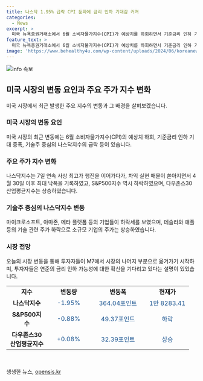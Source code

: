```yaml
---
title: 나스닥 1.95% 급락 CPI 둔화에 금리 인하 기대감 커져
categories:
  - News
excerpt: >
  미국 뉴욕증권거래소에서 6월 소비자물가지수(CPI)가 예상치를 하회하면서 기준금리 인하 기대가 높아졌지만 기술주 중심의 나스닥지수는 2% 하락했다. 차익 실현 매물로 나스닥지수는 7일 연속 상승을 끝내고 4월 이후 최대 낙폭을 기록했다. 이에 미국의 CPI 하락과 연준의 기준금리 인하 기대로 S&P500지수는 0.88% 하락했으나 다우존스30산업평균지수는 소폭 상승했다. 기술주 하락으로 마이크로소프트와 아마존 등 대표 기업들이 하락세를 보이고, 반면 소형주는 상승세를 보였다. 투자자들은 연준의 향후 금리 인하 가능성에 주목하고 있다.
feature_text: >
  미국 뉴욕증권거래소에서 6월 소비자물가지수(CPI)가 예상치를 하회하면서 기준금리 인하 기대가 높아졌지만 기술주 중심의 나스닥지수는 2% 하락했다. 차익 실현 매물로 나스닥지수는 7일 연속 상승을 끝내고 4월 이후 최대 낙폭을 기록했다. 이에 미국의 CPI 하락과 연준의 기준금리 인하 기대로 S&P500지수는 0.88% 하락했으나 다우존스30산업평균지수는 소폭 상승했다. 기술주 하락으로 마이크로소프트와 아마존 등 대표 기업들이 하락세를 보이고, 반면 소형주는 상승세를 보였다. 투자자들은 연준의 향후 금리 인하 가능성에 주목하고 있다.
image: 'https://www.behealthy4u.com/wp-content/uploads/2024/06/koreanews.jpg'
---
```


<p><img src="https://www.behealthy4u.com/wp-content/uploads/2024/06/koreanews.jpg" alt="info 속보" /></p>

<h2 data-ke-size="size26">미국 시장의 변동 요인과 주요 주가 지수 변화</h2>

<p data-ke-size="size16">미국 시장에서 최근 발생한 주요 지수의 변동과 그 배경을 살펴보겠습니다.</p>

<h3><b>미국 시장의 변동 요인</b></h3>

<p data-ke-size="size16">미국 시장의 최근 변동에는 6월 소비자물가지수(CPI)의 예상치 하회, 기준금리 인하 기대 증폭, 기술주 중심의 나스닥지수의 급락 등이 있습니다.</p>

<h3><b>주요 주가 지수 변화</b></h3>

<p data-ke-size="size16">나스닥지수는 7일 연속 사상 최고가 행진을 이어가다가, 차익 실현 매물이 쏟아지면서 4월 30일 이후 최대 낙폭을 기록하였고, S&P500지수 역시 하락하였으며, 다우존스30산업평균지수는 상승하였습니다.</p>

<h3><b>기술주 중심의 나스닥지수 변동</b></h3>

<p data-ke-size="size16">마이크로소프트, 아마존, 메타 플랫폼 등의 기업들이 하락세를 보였으며, 테슬라와 애플 등의 기술 관련 주가 하락으로 소규모 기업의 주가는 상승하였습니다.</p>

<h3><b>시장 전망</b></h3>

<p data-ke-size="size16">오늘의 시장 변동을 통해 투자자들이 M7에서 시장의 나머지 부분으로 옮겨가기 시작하며, 투자자들은 연준의 금리 인하 가능성에 대한 확신을 기다리고 있다는 설명이 있었습니다.</p>

<table>
  <colgroup>
    <col width="108" />
    <col width="114" />
    <col width="147" />
    <col width="115" />
  </colgroup>
  <tbody>
    <tr>
      <td style="text-align: center; height: 17px;"><b>지수</b></td>
      <td style="text-align: center; height: 17px;"><b>변동량</b></td>
      <td style="text-align: center; height: 17px;"><b>변동폭</b></td>
      <td style="text-align: center; height: 17px;"><b>현재가</b></td>
    </tr>
    <tr>
      <td style="text-align: center; height: 17px;"><b>나스닥지수</b></td>
      <td style="text-align: center; height: 17px;"><span style="color: #1a5490;">-1.95%</span></td>
      <td style="text-align: center; height: 17px;"><span style="color: #1a5490;">364.04포인트</span></td>
      <td style="text-align: center; height: 17px;"><span style="color: #1a5490;">1만 8283.41</span></td>
    </tr>
    <tr>
      <td style="text-align: center; height: 17px;"><b>S&amp;P500지수</b></td>
      <td style="text-align: center; height: 17px;"><span style="color: #1a5490;">-0.88%</span></td>
      <td style="text-align: center; height: 17px;"><span style="color: #1a5490;">49.37포인트</span></td>
      <td style="text-align: center; height: 17px;"><span style="color: #1a5490;">하락</span></td>
    </tr>
    <tr>
      <td style="text-align: center; height: 17px;"><b>다우존스30산업평균지수</b></td>
      <td style="text-align: center; height: 17px;"><span style="color: #1a5490;">+0.08%</span></td>
      <td style="text-align: center; height: 17px;"><span style="color: #1a5490;">32.39포인트</span></td>
      <td style="text-align: center; height: 17px;"><span style="color: #1a5490;">상승</span></td>
    </tr>
  </tbody>
</table>

<p data-ke-size="size16">&nbsp;</p>
생생한 뉴스, <a href="https://opensis.kr" rel="dofollow">opensis.kr</a>


